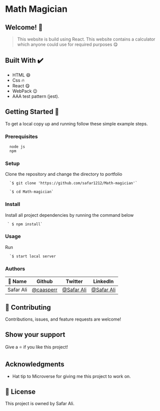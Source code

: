 # Math Magician

## Welcome! 👋

> This website is build using React. This website contains a calculator which anyone could use for required purposes 😋

<!-- ScreenShot 1                                      |
:------------------------------------------------:|
<img src="./Screenshots/Screenshot%201.png" height="600" width=auto> | 
ScreenShot 2                                      |
:------------------------------------------------:|
<img src="./Screenshots/Screenshot%202.png" width= "1200"> -->

                              
## Built With ✔️

- HTML 😄
- Css 🔥
- React 😋
- WebPack 😉
- AAA test pattern (jest).

<!-- ## Functionalites 😄

- Can Add new comments. 😄
- Can like the meals. ✔️
- Can see the number of meals on the home screen. 🙌
- can see the number of likes and comments on a specific meal. ✅ -->




<!-- ## Live Demo ✔️

[Live Demo Link]() -->


## Getting Started 🙌

To get a local copy up and running follow these simple example steps.

### Prerequisites
```
  node js
  npm

```
### Setup
Clone the repository and change the directory to portfolio

``` 
  `$ git clone 'https://github.com/safar1212/Math-magician'`

  `$ cd Math-magician`

```

### Install
Install all project dependencies by running the command below
 
``` 
 ` $ npm install`
```
### Usage

Run
``` 
  `$ start local server
```


### Authors

| 👤 Name | Github | Twitter | LinkedIn |
|------|--------|---------|----------|
|Safar Ali|[@caasperr](https://github.com/safar1212)|[@Safar Ali](https://twitter.com/SafarAli999)|[@Safar Ali](https://www.linkedin.com/in/safar-ali999/)|

## 🤝 Contributing

Contributions, issues, and feature requests are welcome!

## Show your support

Give a ⭐️ if you like this project!

## Acknowledgments

- Hat tip to Microverse for giving me this project to work on.

## 📝 License

This project is owned by Safar Ali.
